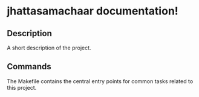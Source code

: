 # jhattasamachaar documentation!

## Description

A short description of the project.

## Commands

The Makefile contains the central entry points for common tasks related to this project.

